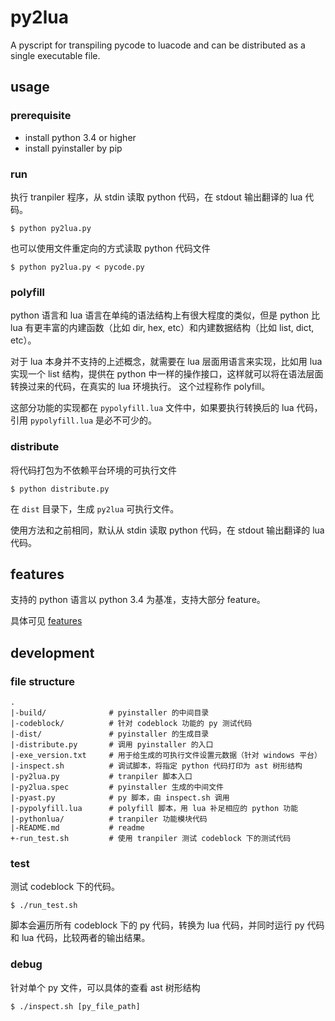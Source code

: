 # py2lua

A pyscript for transpiling pycode to luacode and can be distributed as a single executable file.

## usage

### prerequisite

- install python 3.4 or higher
- install pyinstaller by pip

### run

执行 tranpiler 程序，从 stdin 读取 python 代码，在 stdout 输出翻译的 lua 代码。

```
$ python py2lua.py
```

也可以使用文件重定向的方式读取 python 代码文件

```
$ python py2lua.py < pycode.py
```

### polyfill

python 语言和 lua 语言在单纯的语法结构上有很大程度的类似，但是 python 比 lua 有更丰富的内建函数（比如 dir, hex, etc）和内建数据结构（比如 list, dict, etc）。

对于 lua 本身并不支持的上述概念，就需要在 lua 层面用语言来实现，比如用 lua 实现一个 list 结构，提供在 python 中一样的操作接口，这样就可以将在语法层面转换过来的代码，在真实的 lua 环境执行。
这个过程称作 polyfill。

这部分功能的实现都在 `pypolyfill.lua` 文件中，如果要执行转换后的 lua 代码，引用 `pypolyfill.lua` 是必不可少的。

### distribute

将代码打包为不依赖平台环境的可执行文件

```
$ python distribute.py
```

在 `dist` 目录下，生成 `py2lua` 可执行文件。

使用方法和之前相同，默认从 stdin 读取 python 代码，在 stdout 输出翻译的 lua 代码。


## features

支持的 python 语言以 python 3.4 为基准，支持大部分 feature。

具体可见 [features](./doc/features.md)


## development

### file structure

```
.
|-build/              # pyinstaller 的中间目录
|-codeblock/          # 针对 codeblock 功能的 py 测试代码
|-dist/               # pyinstaller 的生成目录
|-distribute.py       # 调用 pyinstaller 的入口
|-exe_version.txt     # 用于给生成的可执行文件设置元数据（针对 windows 平台）
|-inspect.sh          # 调试脚本，将指定 python 代码打印为 ast 树形结构
|-py2lua.py           # tranpiler 脚本入口
|-py2lua.spec         # pyinstaller 生成的中间文件
|-pyast.py            # py 脚本，由 inspect.sh 调用
|-pypolyfill.lua      # polyfill 脚本，用 lua 补足相应的 python 功能
|-pythonlua/          # tranpiler 功能模块代码
|-README.md           # readme
+-run_test.sh         # 使用 tranpiler 测试 codeblock 下的测试代码
```

### test

测试 codeblock 下的代码。

```
$ ./run_test.sh
```

脚本会遍历所有 codeblock 下的 py 代码，转换为 lua 代码，并同时运行 py 代码和 lua 代码，比较两者的输出结果。


### debug

针对单个 py 文件，可以具体的查看 ast 树形结构

```
$ ./inspect.sh [py_file_path]
```

